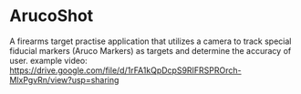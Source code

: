# ArucoShot
A firearms target practise application that utilizes a camera to track special fiducial markers (Aruco Markers) as targets and determine the accuracy of user.
example video: https://drive.google.com/file/d/1rFA1kQpDcpS9RIFRSPROrch-MlxPgvRn/view?usp=sharing
